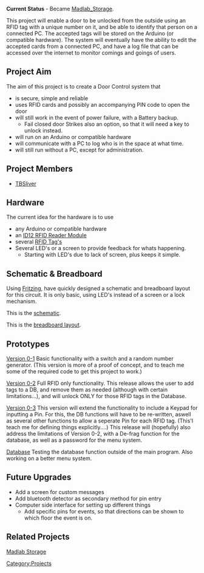 <onlyinclude>**Current Status** - Became
[Madlab_Storage](Madlab_Storage "wikilink").</onlyinclude>

This project will enable a door to be unlocked from the outside using an
RFID tag with a unique number on it, and be able to identify that person
on a connected PC. The accepted tags will be stored on the Arduino (or
compatible hardware). The system will eventually have the ability to
edit the accepted cards from a connected PC, and have a log file that
can be accessed over the internet to monitor comings and goings of
users.

Project Aim
-----------

The aim of this project is to create a Door Control system that

-   is secure, simple and reliable
-   uses RFID cards and possibly an accompanying PIN code to open the
    door
-   will still work in the event of power failure, with a Battery
    backup.
    -   Fail closed door Strikes also an option, so that it will need a
        key to unlock instead.
-   will run on an Arduino or compatible hardware
-   will communicate with a PC to log who is in the space at what time.
-   will still run without a PC, except for administration.

Project Members
---------------

-   [TBSliver](user:TBSliver "wikilink")

Hardware
--------

The current idea for the hardware is to use

-   any Arduino or compatible hardware
-   an [ID12 RFID Reader
    Module](http://www.coolcomponents.co.uk/catalog/product_info.php?cPath=27_54&products_id=106)
-   several [RFID
    Tag's](http://www.coolcomponents.co.uk/catalog/product_info.php?cPath=27_54&products_id=165)
-   Several LED's or a screen to provide feedback for whats happening.
    -   Starting with LED's due to lack of screen, plus keeps it simple.

Schematic & Breadboard
----------------------

Using [Fritzing](http://fritzing.org), have quickly designed a schematic
and breadboard layout for this circuit. It is only basic, using LED's
instead of a screen or a lock mechanism.

This is the
[schematic](http://farm3.static.flickr.com/2706/4281116635_9505ebedd2_o.jpg).

This is the [breadboard
layout](http://farm3.static.flickr.com/2715/4281200081_1837661364_o.jpg).

Prototypes
----------

[Version 0-1](Door_Control/Version_0-1 "wikilink") Basic functionality
with a switch and a random number generator. (This version is more of a
proof of concept, and to teach me some of the required code to get this
project to work.)

[Version 0-2](Door_Control/Version_0-2 "wikilink") Full RFID only
functionality. This release allows the user to add tags to a DB, and
remove them as needed (although with certain limitations...), and will
unlock ONLY for those RFID tags in the Database.

[Version 0-3](Door_Control/Version_0-3 "wikilink") This version will
extend the functionality to include a Keypad for inputting a Pin. For
this, the DB functions will have to be re-written, aswell as several
other functions to allow a seperate Pin for each RFID tag. (This'l teach
me for defining things explicitly....) This release will (hopefully)
also address the limitations of Version 0-2, with a De-frag function for
the database, as well as a password for the menu system.

[Database](Door_Control/Database "wikilink") Testing the database
function outside of the main program. Also working on a better menu
system.

Future Upgrades
---------------

-   Add a screen for custom messages
-   Add bluetooth detector as secondary method for pin entry
-   Computer side interface for setting up different things
    -   Add specific pins for events, so that directions can be shown to
        which floor the event is on.

Related Projects
----------------

[Madlab Storage](Madlab_Storage "wikilink")

[Category:Projects](Category:Projects "wikilink")